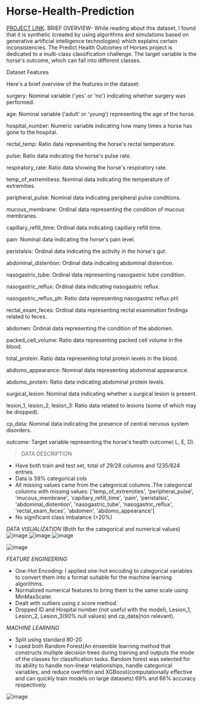 # Horse-Health-Prediction
[PROJECT LINK](https://www.kaggle.com/competitions/playground-series-s3e22/data?select=train.csv).
 BRIEF OVERVIEW-  While reading about this dataset, I found that it is synthetic (created by using algorithms and simulations based on generative artificial intelligence technologies) which explains certain inconsistencies.
The Predict Health Outcomes of Horses project is dedicated to a multi-class classification challenge. The target variable is the horse's outcome, which can fall into different classes.

Dataset Features

Here's a brief overview of the features in the dataset:

surgery: Nominal variable ('yes' or 'no') indicating whether surgery was performed.

age: Nominal variable ('adult' or 'young') representing the age of the horse.

hospital_number: Numeric variable indicating how many times a horse has gone to the hospital.

rectal_temp: Ratio data representing the horse's rectal temperature.

pulse: Ratio data indicating the horse's pulse rate.

respiratory_rate: Ratio data showing the horse's respiratory rate.

temp_of_extremitiess: Nominal data indicating the temperature of extremities.

peripheral_pulse: Nominal data indicating peripheral pulse conditions.

mucous_membrane: Ordinal data representing the condition of mucous membranes.

capillary_refill_time: Ordinal data indicating capillary refill time.

pain: Nominal data indicating the horse's pain level.

peristalsis: Ordinal data indicating the activity in the horse's gut.

abdominal_distention: Ordinal data indicating abdominal distention.

nasogastric_tube: Ordinal data representing nasogastric tube condition.

nasogastric_reflux: Ordinal data indicating nasogastric reflux.

nasogastric_reflux_ph: Ratio data representing nasogastric reflux pH.

rectal_exam_feces: Ordinal data representing rectal examination findings related to feces.

abdomen: Ordinal data representing the condition of the abdomen.

packed_cell_volume: Ratio data representing packed cell volume in the blood.

total_protein: Ratio data representing total protein levels in the blood.

abdomo_appearance: Nominal data representing abdominal appearance.

abdomo_protein: Ratio data indicating abdominal protein levels.

surgical_lesion: Nominal data indicating whether a surgical lesion is present.

lesion_1, lesion_2, lesion_3: Ratio data related to lesions (some of which may be dropped).

cp_data: Nominal data indicating the presence of central nervous system disorders.

outcome: Target variable representing the horse's health outcome( L, E, D).

>DATA DESCRIPTION
- Have both train and test set, total of 29/28 columns and 1235/824 entries.
- Data is 59% categorical cols
- All missing values came from the categorical columns .The categorical columns with missing values: ['temp_of_extremities', 'peripheral_pulse', 'mucous_membrane', 'capillary_refill_time', 'pain', 'peristalsis', 'abdominal_distention', 'nasogastric_tube', 'nasogastric_reflux', 'rectal_exam_feces', 'abdomen', 'abdomo_appearance']
- No significant class imbalance (>20%)

*DATA VISUALIZATION* (Both for the categorical and numerical values)
![image](https://github.com/fs239188/Horse-Health-Prediction/assets/143844308/1e370f1b-bb57-4689-bcff-07607db4db49)
![image](https://github.com/fs239188/Horse-Health-Prediction/assets/143844308/affcd6a6-738b-4d69-8fdc-96282d3baac9)
![image](https://github.com/fs239188/Horse-Health-Prediction/assets/143844308/18cc0dd8-ff7d-49ae-bb97-d49f14cddbc3)

![image](https://github.com/fs239188/Horse-Health-Prediction/assets/143844308/45db8006-d310-4707-8f7e-e09556fca996)

*FEATURE ENGINEERING*
- One-Hot Encoding: I applied one-hot encoding to categorical variables to convert them into a format suitable for the machine learning algorithms.
- Normalized numerical features to bring them to the same scale using MinMaxScaler.
- Dealt with outliers using z score method.
- Dropped ID and Hospital number (not useful with the model), Lesion_1, Lesion_2, Lesion_3(90% null values) and cp_data(non relevant).

*MACHINE LEARNING*
- Split using standard 80-20
- I used both Random Forest(An ensemble learning method that constructs multiple decision trees during training and outputs the mode of the classes for classification tasks. Random forest was selected for its ability to handle non-linear relationships, handle categorical variables, and reduce overfittin and XGBoost(computationally effective and can quickly train models on large datasets) 69% and 66% accuracy respectively.
  
![image](https://github.com/fs239188/Horse-Health-Prediction/assets/143844308/1ff245c8-cb2a-4b71-bb6a-8152f2fd4036)

